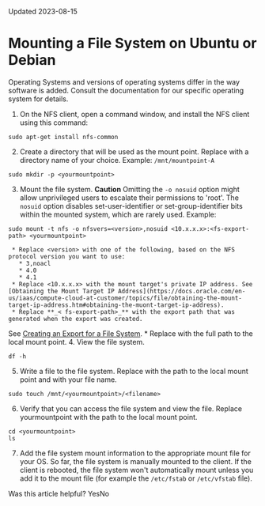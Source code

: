 Updated 2023-08-15
# Mounting a File System on Ubuntu or Debian
Operating Systems and versions of operating systems differ in the way software is added. Consult the documentation for our specific operating system for details.
  1. On the NFS client, open a command window, and install the NFS client using this command:
```
sudo apt-get install nfs-common
```

  2. Create a directory that will be used as the mount point. 
Replace <yourmountpoint> with a directory name of your choice. Example: `/mnt/mountpoint-A`
```
sudo mkdir -p <yourmountpoint>
```

  3. Mount the file system.
**Caution**
Omitting the `-o nosuid` option might allow unprivileged users to escalate their permissions to 'root'. The `nosuid` option disables set-user-identifier or set-group-identifier bits within the mounted system, which are rarely used. 
Example:
```
sudo mount -t nfs -o nfsvers=<version>,nosuid <10.x.x.x>:<fs-export-path> <yourmountpoint>
```

     * Replace <version> with one of the following, based on the NFS protocol version you want to use:
       * 3,noacl
       * 4.0
       * 4.1
     * Replace <10.x.x.x> with the mount target's private IP address. See [Obtaining the Mount Target IP Address](https://docs.oracle.com/en-us/iaas/compute-cloud-at-customer/topics/file/obtaining-the-mount-target-ip-address.htm#obtaining-the-muont-target-ip-address).
     * Replace **_< fs-export-path>_** with the export path that was generated when the export was created.
See [Creating an Export for a File System](https://docs.oracle.com/en-us/iaas/compute-cloud-at-customer/topics/file/creating-an-export-for-a-file-system.htm#creating-an-export-for-a-file-system "On Compute Cloud@Customer, exports control how NFS clients access file systems when they connect to a mount target. A file system must have at least one export in one mount target for instances to mount the file system.").
     * Replace <yourmountpoint>with the full path to the local mount point.
  4. View the file system.
```
df -h
```

  5. Write a file to the file system. 
Replace <yourmountpoint> with the path to the local mount point and <filename>with your file name. 
```
sudo touch /mnt/<yourmountpoint>/<filename>
```

  6. Verify that you can access the file system and view the file. 
Replace yourmountpoint with the path to the local mount point. 
```
cd <yourmountpoint>
ls
```

  7. Add the file system mount information to the appropriate mount file for your OS.
So far, the file system is manually mounted to the client. If the client is rebooted, the file system won't automatically mount unless you add it to the mount file (for example the `/etc/fstab` or `/etc/vfstab` file).


Was this article helpful?
YesNo

